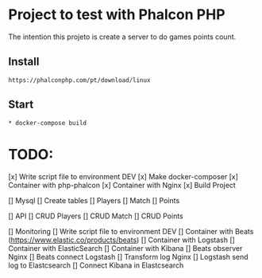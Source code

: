 # Project to test with Phalcon PHP

The intention this projeto is create a server to do games points count.

## Install
	https://phalconphp.com/pt/download/linux

## Start
    * docker-compose build


# TODO:

[x] Write script file to environment DEV
    [x] Make docker-composer
        [x] Container with php-phalcon
        [x] Container with Nginx
    [x] Build Project


[] Mysql
    [] Create tables
        [] Players
        [] Match
        [] Points

[] API
    [] CRUD Players
    [] CRUD Match
    [] CRUD Points

[] Monitoring
    [] Write script file to environment DEV
        [] Container with Beats (https://www.elastic.co/products/beats)
        [] Container with Logstash
        [] Container with ElasticSearch
        [] Container with Kibana
    [] Beats observer Nginx
    [] Beats connect Logstash
        [] Transform log Nginx
    [] Logstash send log to Elastcsearch
    [] Connect Kibana in Elastcsearch


